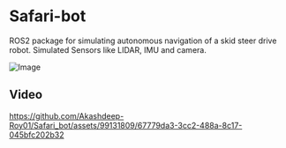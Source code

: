 # Safari-bot

ROS2 package for simulating autonomous navigation of a skid steer drive robot. Simulated Sensors like LIDAR, IMU and camera. 

![Image](https://github.com/Akashdeep-Roy01/Safari_bot/assets/99131809/8d5be9d1-c27e-4036-929f-ef75d8eb04a9)

## Video

https://github.com/Akashdeep-Roy01/Safari_bot/assets/99131809/67779da3-3cc2-488a-8c17-045bfc202b32


